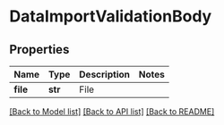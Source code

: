 # DataImportValidationBody

## Properties
Name | Type | Description | Notes
------------ | ------------- | ------------- | -------------
**file** | **str** | File | 

[[Back to Model list]](../README.md#documentation-for-models) [[Back to API list]](../README.md#documentation-for-api-endpoints) [[Back to README]](../README.md)

